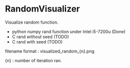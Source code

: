 # RandomVisualizer
Visualize random function.
- python numpy rand function under Intel i5-7200u (Done)
- C rand without seed (TODO)
- C rand with    seed (TODO)

filename format : visualized_random_{n}.png

{n} : number of iteration ran.

